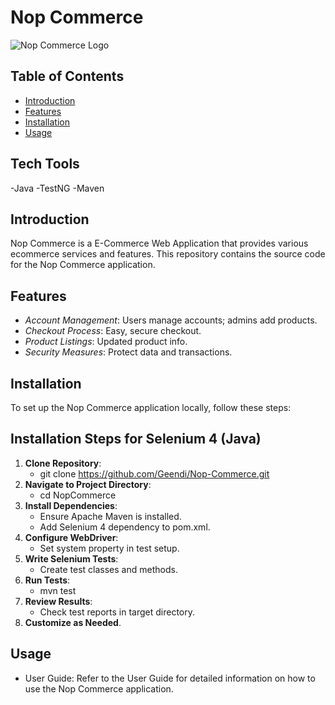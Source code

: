 # Nop Commerce

![Nop Commerce Logo](https://demo.nopcommerce.com/Themes/DefaultClean/Content/images/logo.png)

## Table of Contents

- [Introduction](#introduction)
- [Features](#features)
- [Installation](#installation)
- [Usage](#usage)

## Tech Tools
-Java
-TestNG
-Maven

## Introduction

Nop Commerce is a E-Commerce Web Application that provides various ecommerce services and features. This repository contains the source code for the Nop Commerce application.

## Features

- *Account Management*: Users manage accounts; admins add products.
- *Checkout Process*: Easy, secure checkout.
- *Product Listings*: Updated product info.
- *Security Measures*: Protect data and transactions.

## Installation

To set up the Nop Commerce application locally, follow these steps:

## Installation Steps for Selenium 4 (Java)

1. **Clone Repository**:
   - git clone <https://github.com/Geendi/Nop-Commerce.git>
2. **Navigate to Project Directory**:
   - cd NopCommerce
3. **Install Dependencies**:
   - Ensure Apache Maven is installed.
   - Add Selenium 4 dependency to pom.xml.
4. **Configure WebDriver**:
   - Set system property in test setup.
5. **Write Selenium Tests**:
   - Create test classes and methods.
6. **Run Tests**:
   - mvn test
7. **Review Results**:
   - Check test reports in target directory.
8. **Customize as Needed**.

## Usage
* User Guide: Refer to the User Guide for detailed information on how to use the Nop Commerce application.
